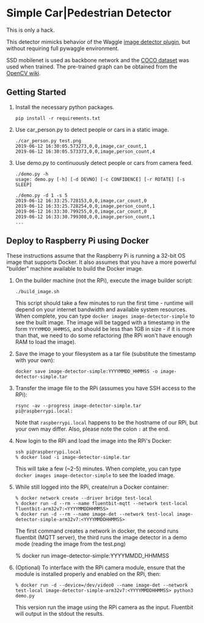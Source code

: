 <!--
waggle_topic=/plugins_and_code
-->

# Simple Car|Pedestrian Detector 

This is only a hack.

This detector mimicks behavior of the Waggle
[image detector plugin](https://github.com/waggle-sensor/plugin_manager/tree/master/plugins/image-detector.plugin),
but without requiring full pywaggle environment.

SSD mobilenet is used as backbone network and
the [COCO dataset](http://cocodataset.org/#home)
was used when trained.  The pre-trained graph can
be obtained from the
[OpenCV wiki](https://github.com/opencv/opencv/wiki/TensorFlow-Object-Detection-API).


## Getting Started

1. Install the necessary python packages.

    ```
    pip install -r requirements.txt
    ```

2. Use car_person.py to detect people or cars in a static image.

    ```
    ./car_person.py test.png
    2019-06-12 16:30:05.573273,0,0,image,car_count,1
    2019-06-12 16:30:05.573373,0,0,image,person_count,4
    ```

3. Use demo.py to continuously detect people or cars from camera feed.

    ```
    ./demo.py -h
    usage: demo.py [-h] [-d DEVNO] [-c CONFIDENCE] [-r ROTATE] [-s SLEEP]

    ./demo.py -d 1 -s 5
    2019-06-12 16:33:25.728153,0,0,image,car_count,0
    2019-06-12 16:33:25.728254,0,0,image,person_count,1
    2019-06-12 16:33:30.799255,0,0,image,car_count,0
    2019-06-12 16:33:30.799308,0,0,image,person_count,1
    ...
    ```

## Deploy to Raspberry Pi using Docker

These instructions assume that the Raspberry Pi is running a 32-bit OS image
that supports Docker. It also assumes that you have a more powerful "builder"
machine available to build the Docker image.

1. On the builder machine (not the RPi), execute the image builder script:

    ```
    ./build_image.sh
    ```

    This script should take a few minutes to run the first time - runtime will
    depend on your internet bandwidth and available system resources. When
    complete, you can type `docker images image-detector-simple` to see the
    built image. The image will be tagged with a timestamp in the form
    `YYYYMMDD_HHMMSS`, and should be less than 1GB in size - if it is more than
    that, we need to do some refactoring (the RPi won't have enough RAM to load
    the image).

2. Save the image to your filesystem as a tar file (substitute the timestamp
   with your own):

    ```
    docker save image-detector-simple:YYYYMMDD_HHMMSS -o image-detector-simple.tar
    ```

3. Transfer the image file to the RPi (assumes you have SSH access to the RPi):

    ```
    rsync -av --progress image-detector-simple.tar pi@raspberrypi.local:
    ```

    Note that `raspberrypi.local` happens to be the hostname of our RPi, but
    your own may differ. Also, please note the colon `:` at the end.

4. Now login to the RPi and load the image into the RPi's Docker:

    ```
    ssh pi@raspberrypi.local
    % docker load -i image-detector-simple.tar
    ```

    This will take a few (~2-5) minutes. When complete, you can type `docker
    images image-detector-simple` to see the loaded image.

5. While still logged into the RPi, create/run a Docker container:

    ```
    % docker network create --driver bridge test-local
    % docker run -d --rm --name fluentbit-mqtt --network test-local fluentbit-arm32v7:<YYYYMMDDHHMMSS>
    % docker run -d --rm --name image-det --network test-local image-detector-simple-arm32v7:<YYYYMMDDHHMMSS>
    ```

    The first command creates a network in docker, the second runs fluentbit (MQTT server), the third runs the image detector in a demo mode (reading the image from the test.png)

    % docker run image-detector-simple:YYYYMMDD_HHMMSS

6. (Optional) To interface with the RPi camera module, ensure that the module is
   installed properly and enabled on the RPi, then:

    ```
    % docker run -d --device=/dev/video0 --name image-det --network test-local image-detector-simple-arm32v7:<YYYYMMDDHHMMSS> python3 demo.py
    ```

    This version run the image using the RPi camera as the input. Fluentbit will output in the stdout the results.
